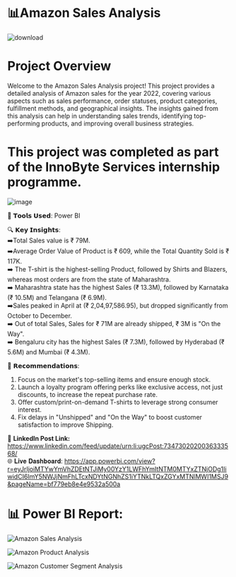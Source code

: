 # 📊Amazon Sales Analysis
![download](https://github.com/user-attachments/assets/6267edf3-08e4-4f1f-87e1-27cae4a95e79)<br>
 
# Project Overview<br>

Welcome to the Amazon Sales Analysis project! This project provides a detailed analysis of Amazon sales for the year 2022, covering various aspects such as sales performance, order statuses, product categories, fulfillment methods, and geographical insights. The insights gained from this analysis can help in understanding sales trends, identifying top-performing products, and improving overall business strategies.<br>

# This project was completed as part of the InnoByte Services internship programme.<br>
![image](https://github.com/user-attachments/assets/b14872aa-b83b-4d9d-9ad0-f83d2317287f)

🔧 𝗧𝗼𝗼𝗹𝘀 𝗨𝘀𝗲𝗱:
Power BI

🔍 𝗞𝗲𝘆 𝗜𝗻𝘀𝗶𝗴𝗵𝘁𝘀:<br>
➡️Total Sales value is ₹ 79M.<br>
➡️Average Order Value of Product is ₹ 609, while the Total Quantity Sold is ₹ 117K.<br>
➡️ The T-shirt is the highest-selling Product, followed by Shirts and Blazers, whereas most orders are from the state of Maharashtra.<br>
➡️ Maharashtra state has the highest Sales (₹ 13.3M), followed by Karnataka (₹ 10.5M) and Telangana (₹ 6.9M).<br>
➡️Sales peaked in April at (₹ 2,04,97,586.95), but dropped significantly from October to December.<br>
➡️ Out of total Sales, Sales for ₹ 71M are already shipped, ₹ 3M is "On the Way".<br>
➡️ Bengaluru city has the highest Sales (₹ 7.3M), followed by Hyderabad (₹ 5.6M) and Mumbai (₹ 4.3M).

📌 𝗥𝗲𝗰𝗼𝗺𝗺𝗲𝗻𝗱𝗮𝘁𝗶𝗼𝗻𝘀:<br>
1. Focus on the market's top-selling items and ensure enough stock.<br>
2. Launch a loyalty program offering perks like exclusive access, not just discounts, to increase the repeat purchase rate.<br>
3. Offer custom/print-on-demand T-shirts to leverage strong consumer interest.<br>
4. Fix delays in "Unshipped" and "On the Way" to boost customer satisfaction to improve Shipping.<br>


🔗 **LinkedIn Post Link:** https://www.linkedin.com/feed/update/urn:li:ugcPost:7347302020036333568/ <br>
🌐 𝐋𝐢𝐯𝐞 𝐃𝐚𝐬𝐡𝐛𝐨𝐚𝐫𝐝: https://app.powerbi.com/view?r=eyJrIjoiMTYwYmVhZDEtNTJiMy00YzY1LWFhYmItNTM0MTYxZTNjODg1IiwidCI6ImY5NWJjNmFhLTcxNDYtNGNhZS1iYTNkLTQxZGYxMTNlMWI1MSJ9&pageName=bf779eb8e4e9532a500a


# 📊 Power BI Report:

![Amazon Sales Analysis](https://github.com/user-attachments/assets/bfe2625e-5be5-4c9c-9002-c5769e82524c)

![Amazon Product Analysis](https://github.com/user-attachments/assets/86cfced1-b26a-4987-bacd-12af3be35025)

![Amazon Customer Segment Analysis](https://github.com/user-attachments/assets/d46e10d9-2faa-45b5-b917-3257f6221bf3)




